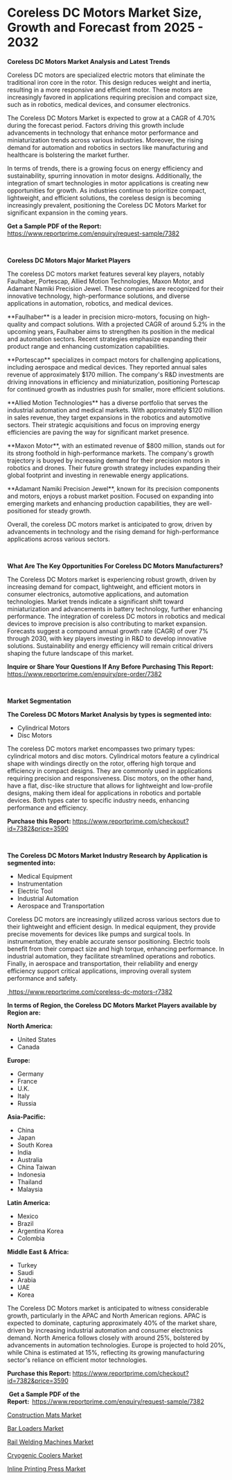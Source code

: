 <p><h1>Coreless DC Motors Market Size, Growth and Forecast from 2025 - 2032</h1></p><p><strong>Coreless DC Motors Market Analysis and Latest Trends</strong></p>
<p><p>Coreless DC motors are specialized electric motors that eliminate the traditional iron core in the rotor. This design reduces weight and inertia, resulting in a more responsive and efficient motor. These motors are increasingly favored in applications requiring precision and compact size, such as in robotics, medical devices, and consumer electronics.</p><p>The Coreless DC Motors Market is expected to grow at a CAGR of 4.70% during the forecast period. Factors driving this growth include advancements in technology that enhance motor performance and miniaturization trends across various industries. Moreover, the rising demand for automation and robotics in sectors like manufacturing and healthcare is bolstering the market further. </p><p>In terms of trends, there is a growing focus on energy efficiency and sustainability, spurring innovation in motor designs. Additionally, the integration of smart technologies in motor applications is creating new opportunities for growth. As industries continue to prioritize compact, lightweight, and efficient solutions, the coreless design is becoming increasingly prevalent, positioning the Coreless DC Motors Market for significant expansion in the coming years.</p></p>
<p><strong>Get a Sample PDF of the Report:&nbsp;</strong> <a href="https://www.reportprime.com/enquiry/request-sample/7382?utm_campaign=32&utm_medium=2&utm_source=Github&utm_content=ia&utm_term=19032025&utm_id=coreless-dc-motors">https://www.reportprime.com/enquiry/request-sample/7382</a></p>
<p>&nbsp;</p>
<p><strong>Coreless DC Motors Major Market Players</strong></p>
<p><p>The coreless DC motors market features several key players, notably Faulhaber, Portescap, Allied Motion Technologies, Maxon Motor, and Adamant Namiki Precision Jewel. These companies are recognized for their innovative technology, high-performance solutions, and diverse applications in automation, robotics, and medical devices.</p><p>**Faulhaber** is a leader in precision micro-motors, focusing on high-quality and compact solutions. With a projected CAGR of around 5.2% in the upcoming years, Faulhaber aims to strengthen its position in the medical and automation sectors. Recent strategies emphasize expanding their product range and enhancing customization capabilities.</p><p>**Portescap** specializes in compact motors for challenging applications, including aerospace and medical devices. They reported annual sales revenue of approximately $170 million. The company's R&D investments are driving innovations in efficiency and miniaturization, positioning Portescap for continued growth as industries push for smaller, more efficient solutions.</p><p>**Allied Motion Technologies** has a diverse portfolio that serves the industrial automation and medical markets. With approximately $120 million in sales revenue, they target expansions in the robotics and automotive sectors. Their strategic acquisitions and focus on improving energy efficiencies are paving the way for significant market presence.</p><p>**Maxon Motor**, with an estimated revenue of $800 million, stands out for its strong foothold in high-performance markets. The company's growth trajectory is buoyed by increasing demand for their precision motors in robotics and drones. Their future growth strategy includes expanding their global footprint and investing in renewable energy applications.</p><p>**Adamant Namiki Precision Jewel**, known for its precision components and motors, enjoys a robust market position. Focused on expanding into emerging markets and enhancing production capabilities, they are well-positioned for steady growth.</p><p>Overall, the coreless DC motors market is anticipated to grow, driven by advancements in technology and the rising demand for high-performance applications across various sectors.</p></p>
<p>&nbsp;</p>
<p><strong>What Are The Key Opportunities For Coreless DC Motors Manufacturers?</strong></p>
<p><p>The Coreless DC Motors market is experiencing robust growth, driven by increasing demand for compact, lightweight, and efficient motors in consumer electronics, automotive applications, and automation technologies. Market trends indicate a significant shift toward miniaturization and advancements in battery technology, further enhancing performance. The integration of coreless DC motors in robotics and medical devices to improve precision is also contributing to market expansion. Forecasts suggest a compound annual growth rate (CAGR) of over 7% through 2030, with key players investing in R&D to develop innovative solutions. Sustainability and energy efficiency will remain critical drivers shaping the future landscape of this market.</p></p>
<p><strong>Inquire or Share Your Questions If Any Before Purchasing This Report:</strong> <a href="https://www.reportprime.com/enquiry/pre-order/7382?utm_campaign=32&utm_medium=2&utm_source=Github&utm_content=ia&utm_term=19032025&utm_id=coreless-dc-motors">https://www.reportprime.com/enquiry/pre-order/7382</a></p>
<p>&nbsp;</p>
<p><strong>Market Segmentation</strong></p>
<p><strong>The Coreless DC Motors Market Analysis by types is segmented into:</strong></p>
<p><ul><li>Cylindrical Motors</li><li>Disc Motors</li></ul></p>
<p><p>The coreless DC motors market encompasses two primary types: cylindrical motors and disc motors. Cylindrical motors feature a cylindrical shape with windings directly on the rotor, offering high torque and efficiency in compact designs. They are commonly used in applications requiring precision and responsiveness. Disc motors, on the other hand, have a flat, disc-like structure that allows for lightweight and low-profile designs, making them ideal for applications in robotics and portable devices. Both types cater to specific industry needs, enhancing performance and efficiency.</p></p>
<p><strong>Purchase this Report:&nbsp;</strong><a href="https://www.reportprime.com/checkout?id=7382&price=3590&utm_campaign=32&utm_medium=2&utm_source=Github&utm_content=ia&utm_term=19032025&utm_id=coreless-dc-motors">https://www.reportprime.com/checkout?id=7382&price=3590</a></p>
<p>&nbsp;</p>
<p><strong>The Coreless DC Motors Market Industry Research by Application is segmented into:</strong></p>
<p><ul><li>Medical Equipment</li><li>Instrumentation</li><li>Electric Tool</li><li>Industrial Automation</li><li>Aerospace and Transportation</li></ul></p>
<p><p>Coreless DC motors are increasingly utilized across various sectors due to their lightweight and efficient design. In medical equipment, they provide precise movements for devices like pumps and surgical tools. In instrumentation, they enable accurate sensor positioning. Electric tools benefit from their compact size and high torque, enhancing performance. In industrial automation, they facilitate streamlined operations and robotics. Finally, in aerospace and transportation, their reliability and energy efficiency support critical applications, improving overall system performance and safety.</p></p>
<p><a href="https://www.reportprime.com/coreless-dc-motors-r7382?utm_campaign=32&utm_medium=2&utm_source=Github&utm_content=ia&utm_term=19032025&utm_id=coreless-dc-motors">&nbsp;https://www.reportprime.com/coreless-dc-motors-r7382</a></p>
<p><strong>In terms of Region, the Coreless DC Motors Market Players available by Region are:</strong></p>
<p>
    <p> <strong> North America: </strong>
        <ul>
            <li>United States</li>
            <li>Canada</li>
        </ul>
        </p> 
    <p> <strong> Europe: </strong>
        <ul>
            <li>Germany</li>
            <li>France</li>
            <li>U.K.</li>
            <li>Italy</li>
            <li>Russia</li>
        </ul>
        </p> 
    <p> <strong> Asia-Pacific: </strong>
        <ul>
            <li>China</li>
            <li>Japan</li>
            <li>South Korea</li>
            <li>India</li>
            <li>Australia</li>
            <li>China Taiwan</li>
            <li>Indonesia</li>
            <li>Thailand</li>
            <li>Malaysia</li>
        </ul>
        </p> 
    <p> <strong> Latin America: </strong>
        <ul>
            <li>Mexico</li>
            <li>Brazil</li>
            <li>Argentina Korea</li>
            <li>Colombia</li>
        </ul>
        </p> 
    <p> <strong> Middle East & Africa: </strong>
        <ul>
            <li>Turkey</li>
            <li>Saudi</li>
            <li>Arabia</li>
            <li>UAE</li>
            <li>Korea</li>
        </ul>
    </p>
    </p>
<p><p>The Coreless DC Motors market is anticipated to witness considerable growth, particularly in the APAC and North American regions. APAC is expected to dominate, capturing approximately 40% of the market share, driven by increasing industrial automation and consumer electronics demand. North America follows closely with around 25%, bolstered by advancements in automation technologies. Europe is projected to hold 20%, while China is estimated at 15%, reflecting its growing manufacturing sector's reliance on efficient motor technologies.</p></p>
<p><strong>Purchase this Report: </strong><a href="https://www.reportprime.com/checkout?id=7382&price=3590&utm_campaign=32&utm_medium=2&utm_source=Github&utm_content=ia&utm_term=19032025&utm_id=coreless-dc-motors">https://www.reportprime.com/checkout?id=7382&price=3590</a></p>
<p>&nbsp;<strong>Get a Sample PDF of the Report:&nbsp;&nbsp;</strong><a href="https://www.reportprime.com/enquiry/request-sample/7382?utm_campaign=32&utm_medium=2&utm_source=Github&utm_content=ia&utm_term=19032025&utm_id=coreless-dc-motors">https://www.reportprime.com/enquiry/request-sample/7382</a></p>
<p><strong></strong></p>
<p><p><a href="https://github.com/salodipura00/Market-Research-Report-List-1/blob/main/construction-mats-market.md?utm_campaign=32&utm_medium=2&utm_source=Github&utm_content=ia&utm_term=19032025&utm_id=coreless-dc-motors">Construction Mats Market</a></p><p><a href="https://github.com/supicweg/Market-Research-Report-List-1/blob/main/bar-loaders-market.md?utm_campaign=32&utm_medium=2&utm_source=Github&utm_content=ia&utm_term=19032025&utm_id=coreless-dc-motors">Bar Loaders Market</a></p><p><a href="https://github.com/shopovdjondo/Market-Research-Report-List-1/blob/main/rail-welding-machines-market.md?utm_campaign=32&utm_medium=2&utm_source=Github&utm_content=ia&utm_term=19032025&utm_id=coreless-dc-motors">Rail Welding Machines Market</a></p><p><a href="https://github.com/viipposahko25/Market-Research-Report-List-1/blob/main/cryogenic-coolers-market.md?utm_campaign=32&utm_medium=2&utm_source=Github&utm_content=ia&utm_term=19032025&utm_id=coreless-dc-motors">Cryogenic Coolers Market</a></p><p><a href="https://github.com/saeiddaemo/Market-Research-Report-List-1/blob/main/inline-printing-press-market.md?utm_campaign=32&utm_medium=2&utm_source=Github&utm_content=ia&utm_term=19032025&utm_id=coreless-dc-motors">Inline Printing Press Market</a></p></p>